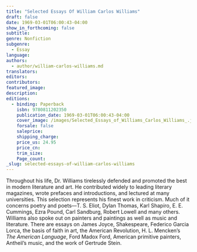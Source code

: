 ```yaml
---
title: "Selected Essays Of William Carlos Williams"
draft: false
date: 1969-03-01T06:00:43-04:00
show_in_forthcoming: false
subtitle:
genre: Nonfiction
subgenre:
  - Essay
language:
authors:
  - author/william-carlos-williams.md
translators:
editors:
contributors:
featured_image:
description:
editions:
  - binding: Paperback
    isbn: 9780811202350
    publication_date: 1969-03-01T06:00:43-04:00
    cover_image: /images/Selected_Essays_of_Williams_Carlos_Williams_.jpg
    forsale: false
    saleprice:
    shipping_charge:
    price_us: 24.95
    price_cn:
    trim_size:
    Page_count:
_slug: selected-essays-of-william-carlos-williams
---
```


Throughout his life, Dr. Williams tirelessly defended and promoted the best in modern literature and art. He contributed widely to leading literary magazines, wrote prefaces and introductions, and lectured at many universities. This selection represents his finest work in criticism. Much of it concerns poetry and poets––T. S. Eliot, Dylan Thomas, Karl Shapiro, E. E. Cummings, Ezra Pound, Carl Sandburg, Robert Lowell and many others. Williams also spoke out on painters and paintings as well as music and literature. There are essays on James Joyce, Shakespeare, Federico Garcia Lorca, the basis of faith in art, the American Revolution, H. L. Mencken’s _The American Language_, Ford Madox Ford, American primitive painters, Antheil’s music, and the work of Gertrude Stein.

